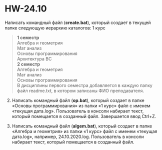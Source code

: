 # HW-24.10
Написать командный файл (<b>create.bat</b>), который создает в текущей папке следующую иерархию каталогов:
1 курс

><b>1 семестр</b></br>
>Алгебра и геометрия</br>
>Мат анализ</br>
>Основы программирования</br>
>Архитектура ВС</br>
><b>2 семестр</b></br>
>Алгебра и геометрия</br>
>Мат анализ</br>
>Основы программирования</br>
В дисциплины первого семестра добавляется в каждую папку файл readme.txt, в котором записаны ФИО преподавателя.


2. Написать командный файл (<b>op.bat</b>), который создает в папке «Основы программирования» из папки «1 курс» файл с именем «текущая дата.log». Пользователь в консоли набирает текст, который помещается в созданный файл. Завершается ввод Ctrl+Z.

3. Написать командный файл (<b>algem.bat</b>), который создает в папке «Алгебра и геометрия» из папки «1 курс» файл с именем «текущая дата.log», например, 24.10.2020.log. Пользователь в консоли набирает текст, который помещается в созданный файл.
